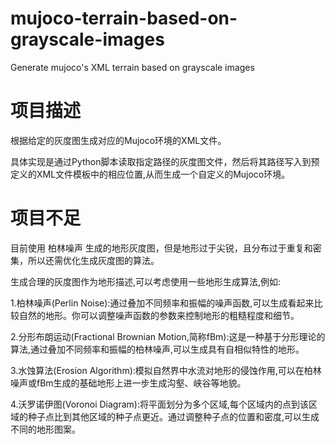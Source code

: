 # mujoco-terrain-based-on-grayscale-images
Generate mujoco's XML terrain based on grayscale images



# 项目描述

根据给定的灰度图生成对应的Mujoco环境的XML文件。

具体实现是通过Python脚本读取指定路径的灰度图文件，然后将其路径写入到预定义的XML文件模板中的相应位置,从而生成一个自定义的Mujoco环境。



# 项目不足

目前使用 柏林噪声 生成的地形灰度图，但是地形过于尖锐，且分布过于重复和密集，所以还需优化生成灰度图的算法。



生成合理的灰度图作为地形描述,可以考虑使用一些地形生成算法,例如:

1.柏林噪声(Perlin Noise):通过叠加不同频率和振幅的噪声函数,可以生成看起来比较自然的地形。你可以调整噪声函数的参数来控制地形的粗糙程度和细节。

2.分形布朗运动(Fractional Brownian Motion,简称fBm):这是一种基于分形理论的算法,通过叠加不同频率和振幅的柏林噪声,可以生成具有自相似特性的地形。

3.水蚀算法(Erosion Algorithm):模拟自然界中水流对地形的侵蚀作用,可以在柏林噪声或fBm生成的基础地形上进一步生成沟壑、峡谷等地貌。

4.沃罗诺伊图(Voronoi Diagram):将平面划分为多个区域,每个区域内的点到该区域的种子点比到其他区域的种子点更近。通过调整种子点的位置和密度,可以生成不同的地形图案。


